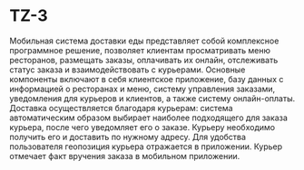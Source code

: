 # TZ-3

Мобильная система доставки еды представляет собой комплексное программное решение, позволяет клиентам просматривать меню ресторанов, размещать заказы, оплачивать их онлайн, отслеживать статус заказа и взаимодействовать с курьерами. Основные компоненты включают в себя клиентское приложение, базу данных с информацией о ресторанах и меню, систему управления заказами, уведомления для курьеров и клиентов, а также систему онлайн-оплаты. Доставка осуществляется благодаря курьерам: система автоматическим образом выбирает наиболее подходящего для заказа курьера, после чего уведомляет его о заказе. Курьеру необходимо получить его и доставить по нужному адресу. Для удобства пользователя геопозиция курьера отражается в приложении. Курьер отмечает факт вручения заказа в мобильном приложении.

